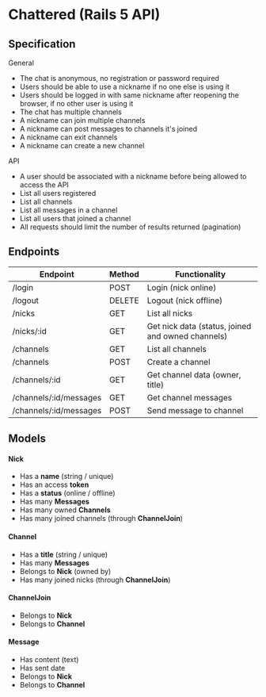 # Chattered (Rails 5 API)

## Specification
General

* The chat is anonymous, no registration or password required
* Users should be able to use a nickname if no one else is using it
* Users should be logged in with same nickname after reopening the browser, if no other user is using it
* The chat has multiple channels
* A nickname can join multiple channels
* A nickname can post messages to channels it's joined
* A nickname can exit channels
* A nickname can create a new channel

API

* A user should be associated with a nickname before being allowed to access the API
* List all users registered
* List all channels
* List all messages in a channel
* List all users that joined a channel
* All requests should limit the number of results returned (pagination)

## Endpoints
| Endpoint               | Method | Functionality                                     |
| --------               | ------ | -------------                                     |
| /login                 | POST   | Login (nick online)                               |
| /logout                | DELETE | Logout (nick offline)                             |
| /nicks                 | GET    | List all nicks                                    |
| /nicks/:id             | GET    | Get nick data (status, joined and owned channels) |
| /channels              | GET    | List all channels                                 |
| /channels              | POST   | Create a channel                                  |
| /channels/:id          | GET    | Get channel data (owner, title)                   |
| /channels/:id/messages | GET    | Get channel messages                              |
| /channels/:id/messages | POST   | Send message to channel                           |

## Models
#### Nick
* Has a **name** (string / unique)
* Has an access **token**
* Has a **status** (online / offline)
* Has many **Messages**
* Has many owned **Channels**
* Has many joined channels (through **ChannelJoin**)

#### Channel
* Has a **title** (string / unique)
* Has many **Messages**
* Belongs to **Nick** (owned by)
* Has many joined nicks (through **ChannelJoin**)

#### ChannelJoin
* Belongs to **Nick**
* Belongs to **Channel**

#### Message
* Has content (text)
* Has sent date
* Belongs to **Nick**
* Belongs to **Channel**
